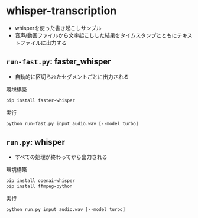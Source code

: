 # whisper-transcription
- whisperを使った書き起こしサンプル
- 音声/動画ファイルから文字起こしした結果をタイムスタンプとともにテキストファイルに出力する

## `run-fast.py`: faster_whisper
- 自動的に区切られたセグメントごとに出力される

環境構築
```sh
pip install faster-whisper
```

実行
```sh
python run-fast.py input_audio.wav [--model turbo]
```

## `run.py`: whisper
- すべての処理が終わってから出力される

環境構築
```sh
pip install openai-whisper
pip install ffmpeg-python
```

実行
```sh
python run.py input_audio.wav [--model turbo]
```
